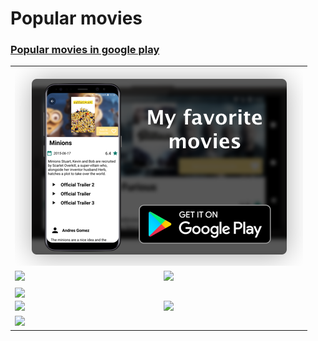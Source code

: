 # Popular movies
### <a href="https://play.google.com/store/apps/details?id=com.vadim.hasdfa.udacity.favorite_movies">Popular movies in google play</a>

<table>
    <tr>
        <td colspan="2"><img stylr="width: 100%;" src="imgs/FavoriteMovies.png"></td>
    </tr>
    <tr>
        <td><img src="https://lh3.googleusercontent.com/l6RnkEPSGQZ3JSkNdy0sPUAF895zv7GsT44EvmeSF8ndhQIeQ4tbXAxQBDxKIwYVSJw=h900"></td>
        <td><img src="https://lh3.googleusercontent.com/o9UaUe1U2v739UIczIVBoV_WsH5Y2-V8SOpjziHWgJeNkFnsiImaflNEdcn3g1a20zIr=h900"></td>
    </tr>
    <tr>
        <td colspan="2"><img align="center" src="https://lh3.googleusercontent.com/2Kkot7o9EdmYkC-jg_TkohJPJzw1jL_PeOqgt81_QIO1R9MMShnNgCvrwTvg72QlZF4D=h900"></td>
    </tr>
    <tr>
        <td><img src="https://lh3.googleusercontent.com/86PWlwSlxrRuemnU1kbM0e0sTCs3j-bRPDnXoLCBy_jldMObaepsl-W4pLDwl3Vv_OU=h900"></td>
        <td><img src="https://lh3.googleusercontent.com/UYgpICnrkKjBVmXWu2ypdzn4dD49AvULtcN74iAPjG34LIcUJ18SruKo6LCixhW-qHF0=h900"></td>
    </tr>
    <tr>
        <td colspan="2"><img src="https://lh3.googleusercontent.com/sQJIm_bJV4DdsXi0zdTRsflv2FYgNr6r1eCtFIJRYyfs2UgVSwn0_bgGiLCSIGAzTzM=h900"></td>
    </tr>
</table>